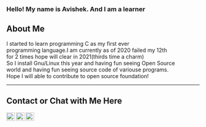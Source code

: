 ### Hello! My name is Avishek. And I am a learner

## About Me
<p>I started to learn programming C as my first ever <br>
programming language.I am currently as of 2020 failed my 12th<br>
for 2 times hope will clear in 2021(thirds time a charm)<br>
So I install Gnu/Linux this year and having fun seeing Open Source<br>
world and having fun seeing source code of variouse programs.<br>
Hope I will able to contribute to open source foundation!<br>

---
## Contact or Chat with Me Here 
[<img align="left" alt="Avishek | Discord" width="22px" src="https://cdn.jsdelivr.net/npm/simple-icons@3.4.1/icons/discord.svg" />][Discord]

[<img align="left" alt="Youtube" width="22px" src="https://cdn.jsdelivr.net/npm/simple-icons@3.4.1/icons/youtube.svg" />][Youtube]
[<img align="left" alt="Twitter" width="22px" src="https://cdn.jsdelivr.net/npm/simple-icons@3.4.1/icons/twitter.svg" />][Twitter]

[Discord]: https://discordapp.com/chats/@me/681910716789293083 
[Youtube]: https://www.youtube.com/channel/UCkVhowlProN9ayzEMaBEKPQ
[Twitter]: https://twitter.com/KiriyamaOsu
